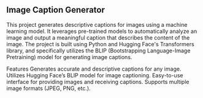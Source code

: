 ## Image Caption Generator

This project generates descriptive captions for images using a machine learning model. It leverages pre-trained models to automatically analyze an image and output a meaningful caption that describes the content of the image. The project is built using Python and Hugging Face's Transformers library, and specifically utilizes the BLIP (Bootstrapping Language-Image Pretraining) model for generating image captions.

Features
Generates accurate and descriptive captions for any image.
Utilizes Hugging Face’s BLIP model for image captioning.
Easy-to-use interface for providing images and receiving captions.
Supports multiple image formats (JPEG, PNG, etc.).
